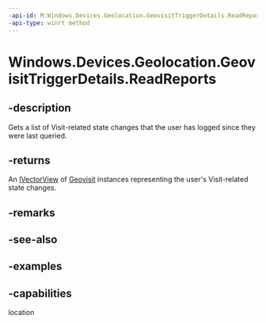 ```yaml
---
-api-id: M:Windows.Devices.Geolocation.GeovisitTriggerDetails.ReadReports
-api-type: winrt method
---
```


<!-- Method syntax.
public IVectorView<Geovisit> GeovisitTriggerDetails.ReadReports()
-->

# Windows.Devices.Geolocation.GeovisitTriggerDetails.ReadReports

## -description
Gets a list of Visit-related state changes that the user has logged since they were last queried.

## -returns
An [IVectorView](/uwp/api/windows.foundation.collections.ivectorview_t_) of [Geovisit](Geovisit.md) instances representing the user's Visit-related state changes.

## -remarks

## -see-also

## -examples


## -capabilities
location

